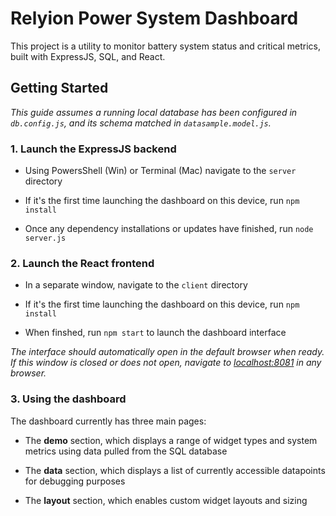 
# Relyion Power System Dashboard

This project is a utility to monitor battery system status and critical metrics, built with ExpressJS, SQL, and React. 

## Getting Started
*This guide assumes a running local database has been configured in
`db.config.js`, and its schema matched in `datasample.model.js`.*

### 1. Launch the ExpressJS backend

* Using PowersShell (Win) or Terminal (Mac) navigate to the `server` directory

* If it's the first time launching the dashboard on this device, run `npm install`

* Once any dependency installations or updates have finished, run `node server.js`

### 2. Launch the React frontend

* In a separate window, navigate to the `client` directory

* If it's the first time launching the dashboard on this device, run `npm install`

* When finshed, run `npm start` to launch the dashboard interface

*The interface should automatically open in the default browser when ready. If this window is closed or does not open, navigate to [localhost:8081](http://localhost:8081) in any browser.*

### 3. Using the dashboard

The dashboard currently has three main pages:

* The **demo** section, which displays a range of widget types and system metrics using data pulled from the SQL database

* The **data** section, which displays a list of currently accessible datapoints for debugging purposes

* The **layout** section, which enables custom widget layouts and sizing
